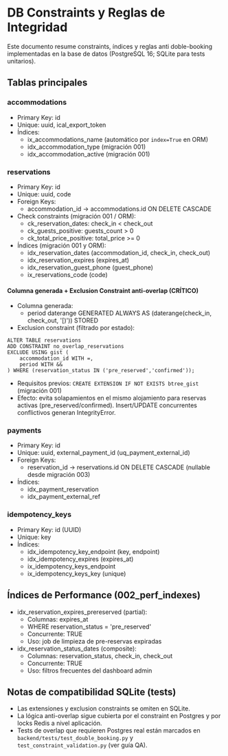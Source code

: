 # DB Constraints y Reglas de Integridad

Este documento resume constraints, índices y reglas anti doble-booking implementadas en la base de datos (PostgreSQL 16; SQLite para tests unitarios).

## Tablas principales

### accommodations
- Primary Key: id
- Unique: uuid, ical_export_token
- Índices:
  - ix_accommodations_name (automático por `index=True` en ORM)
  - idx_accommodation_type (migración 001)
  - idx_accommodation_active (migración 001)

### reservations
- Primary Key: id
- Unique: uuid, code
- Foreign Keys:
  - accommodation_id → accommodations.id ON DELETE CASCADE
- Check constraints (migración 001 / ORM):
  - ck_reservation_dates: check_in < check_out
  - ck_guests_positive: guests_count > 0
  - ck_total_price_positive: total_price >= 0
- Índices (migración 001 y ORM):
  - idx_reservation_dates (accommodation_id, check_in, check_out)
  - idx_reservation_expires (expires_at)
  - idx_reservation_guest_phone (guest_phone)
  - ix_reservations_code (code)

#### Columna generada + Exclusion Constraint anti-overlap (CRÍTICO)
- Columna generada:
  - period daterange GENERATED ALWAYS AS (daterange(check_in, check_out, '[)')) STORED
- Exclusion constraint (filtrado por estado):
```
ALTER TABLE reservations
ADD CONSTRAINT no_overlap_reservations
EXCLUDE USING gist (
    accommodation_id WITH =,
    period WITH &&
) WHERE (reservation_status IN ('pre_reserved','confirmed'));
```
- Requisitos previos: `CREATE EXTENSION IF NOT EXISTS btree_gist` (migración 001)
- Efecto: evita solapamientos en el mismo alojamiento para reservas activas (pre_reserved/confirmed). Insert/UPDATE concurrentes conflictivos generan IntegrityError.

### payments
- Primary Key: id
- Unique: uuid, external_payment_id (uq_payment_external_id)
- Foreign Keys:
  - reservation_id → reservations.id ON DELETE CASCADE (nullable desde migración 003)
- Índices:
  - idx_payment_reservation
  - idx_payment_external_ref

### idempotency_keys
- Primary Key: id (UUID)
- Unique: key
- Índices:
  - idx_idempotency_key_endpoint (key, endpoint)
  - idx_idempotency_expires (expires_at)
  - ix_idempotency_keys_endpoint
  - ix_idempotency_keys_key (unique)

## Índices de Performance (002_perf_indexes)
- idx_reservation_expires_prereserved (partial):
  - Columnas: expires_at
  - WHERE reservation_status = 'pre_reserved'
  - Concurrente: TRUE
  - Uso: job de limpieza de pre-reservas expiradas
- idx_reservation_status_dates (composite):
  - Columnas: reservation_status, check_in, check_out
  - Concurrente: TRUE
  - Uso: filtros frecuentes del dashboard admin

## Notas de compatibilidad SQLite (tests)
- Las extensiones y exclusion constraints se omiten en SQLite.
- La lógica anti-overlap sigue cubierta por el constraint en Postgres y por locks Redis a nivel aplicación.
- Tests de overlap que requieren Postgres real están marcados en `backend/tests/test_double_booking.py` y `test_constraint_validation.py` (ver guía QA).
